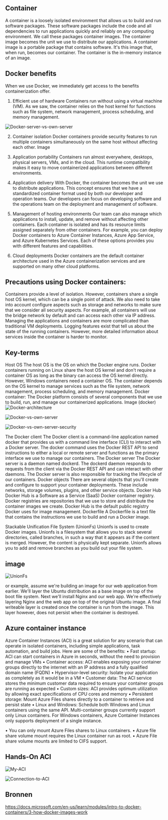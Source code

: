 ## Container
A container is a loosely isolated environment that allows us to build and run software packages. These software packages include the code and all dependencies to run applications quickly and reliably on any computing environment. We call these packages container images.
The container image becomes the unit we use to distribute our applications. A container image is a portable package that contains software. It's this image that, when run, becomes our container. The container is the in-memory instance of an image.
## Docker benefits
When we use Docker, we immediately get access to the benefits containerization offer.
1.	Efficient use of hardware
Containers run without using a virtual machine (VM). As we saw, the container relies on the host kernel for functions such as file system, network management, process scheduling, and memory management.

![Docker-server-vs-own-server]( https://github.com/techgrounds/cloud-6-repo-AzizaAdam/blob/main/00_includes/AZ23/Azure%20function%20APP-HTTP-trigger.jpg)  



2.	Container isolation
Docker containers provide security features to run multiple containers simultaneously on the same host without affecting each other.
Image 
3.	Application portability
Containers run almost everywhere, desktops, physical servers, VMs, and in the cloud. This runtime compatibility makes it easy to move containerized applications between different environments.
4.	Application delivery
With Docker, the container becomes the unit we use to distribute applications. This concept ensures that we have a standardized container format used by both our developer and operation teams. Our developers can focus on developing software and the operations team on the deployment and management of software.
5.	Management of hosting environments
Our team can also manage which applications to install, update, and remove without affecting other containers. Each container is isolated and has its resource limits assigned separately from other containers. For example, you can deploy Docker containers to Azure Container Instances, Azure App Service, and Azure Kubernetes Services. Each of these options provides you with different features and capabilities.

6.	Cloud deployments
Docker containers are the default container architecture used in the Azure containerization services and are supported on many other cloud platforms.
## Precautions using Docker containers:
Containers provide a level of isolation. However, containers share a single host OS kernel, which can be a single point of attack.
We also need to take into account configure aspects such as storage and networks to make sure that we consider all security aspects. For example, all containers will use the bridge network by default and can access each other via IP address.
Managing the applications and containers are more complicated than traditional VM deployments. Logging features exist that tell us about the state of the running containers. However, more detailed information about services inside the container is harder to monitor.

## Key-terms
Host OS
The host OS is the OS on which the Docker engine runs. Docker containers running on Linux share the host OS kernel and don't require a container OS as long as the binary can access the OS kernel directly. However, Windows containers need a container OS. 
The container depends on the OS kernel to manage services such as the file system, network management, process scheduling, and memory management.
Docker container:
The Docker platform consists of several components that we use to build, run, and manage our containerized applications.
Image (docker)
![Docker-architecture]( https://github.com/techgrounds/cloud-6-repo-AzizaAdam/blob/main/00_includes/AZ24/Docker%20architecture.jpg)  

![Docker-vs-own-server]( https://github.com/techgrounds/cloud-6-repo-AzizaAdam/blob/main/00_includes/AZ24/Docker%20vs%20own%20server.jpg)

![Docker-vs-own-server-security]( https://github.com/techgrounds/cloud-6-repo-AzizaAdam/blob/main/00_includes/AZ24/Docker%20vs%20own%20server-security.jpg)  

The Docker client
The Docker client is a command-line application named docker that provides us with a command line interface (CLI) to interact with a Docker server. The docker command uses the Docker REST API to send instructions to either a local or remote server and functions as the primary interface we use to manage our containers.
The Docker server
The Docker server is a daemon named dockerd. The dockerd daemon responds to requests from the client via the Docker REST API and can interact with other daemons. The Docker server is also responsible for tracking the lifecycle of our containers.
Docker objects
There are several objects that you'll create and configure to support your container deployments. These include networks, storage volumes, plugins, and other service objects.
Docker Hub
Docker Hub is a Software as a Service (SaaS) Docker container registry. Docker registries are repositories that we use to store and distribute the container images we create. Docker Hub is the default public registry Docker uses for image management.
Dockerfile
A Dockerfile is a text file that contains the instructions we use to build and run a Docker image. 

Stackable Unification File System (UnionFs)
Unionfs is used to create Docker images. Unionfs is a filesystem that allows you to stack several directories, called branches, in such a way that it appears as if the content is merged. However, the content is physically kept separate. Unionfs allows you to add and remove branches as you build out your file system.
## image 

![UnionFs]( https://github.com/techgrounds/cloud-6-repo-AzizaAdam/blob/main/00_includes/AZ24/UnionFs.jpg)  



or example, assume we're building an image for our web application from earlier. We'll layer the Ubuntu distribution as a base image on top of the boot file system. Next we'll install Nginx and our web app. We're effectively layering Nginx and the web app on top of the original Ubuntu image.
A final writeable layer is created once the container is run from the image. This layer however, does not persist when the container is destroyed.

## Azure container instance

Azure Container Instances (ACI) is a great solution for any scenario that can operate in isolated containers, including simple applications, task automation, and build jobs. Here are some of the benefits:
•	Fast startup: ACI can start containers in Azure in seconds, without the need to provision and manage VMs
•	Container access: ACI enables exposing your container groups directly to the internet with an IP address and a fully qualified domain name (FQDN)
•	Hypervisor-level security: Isolate your application as completely as it would be in a VM
•	Customer data: The ACI service stores the minimum customer data required to ensure your container groups are running as expected
•	Custom sizes: ACI provides optimum utilization by allowing exact specifications of CPU cores and memory
•	Persistent storage: Mount Azure Files shares directly to a container to retrieve and persist state
•	Linux and Windows: Schedule both Windows and Linux containers using the same API.
Multi-container groups currently support only Linux containers. For Windows containers, Azure Container Instances only supports deployment of a single instance.

•	You can only mount Azure Files shares to Linux containers.
•	Azure file share volume mount requires the Linux container run as root.
•	Azure File share volume mounts are limited to CIFS support.
## Hands-On ACI

![My-ACI]( https://github.com/techgrounds/cloud-6-repo-AzizaAdam/blob/main/00_includes/AZ24/My%20ACI.jpg)  


![Connection-to-ACI]( https://github.com/techgrounds/cloud-6-repo-AzizaAdam/blob/main/00_includes/AZ24/connection%20to%20ACI.jpg)  


## Bronnen
https://docs.microsoft.com/en-us/learn/modules/intro-to-docker-containers/3-how-docker-images-work


